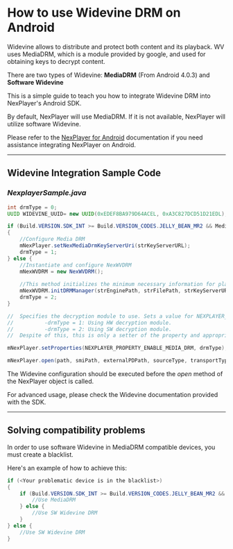 # How to use Widevine DRM on Android

Widevine allows to distribute and protect both content and its playback. WV uses MediaDRM, which is a module provided by google, and used for obtaining keys to decrypt content.

There are two types of Widevine: <strong>MediaDRM</strong> (From Android 4.0.3) and <strong>Software Widevine</strong>

This is a simple guide to teach you how to integrate Widevine DRM into NexPlayer's Android SDK.

By default, NexPlayer will use MediaDRM. If it is not available, NexPlayer will utilize software Widevine.

Please refer to the [NexPlayer for Android](https://github.com/NexPlayer/NexPlayer_Android) documentation if you need assistance integrating NexPlayer on Android.

***
## Widevine Integration Sample Code


### _NexplayerSample.java_
```java
int drmType = 0;
UUID WIDEVINE_UUID= new UUID(0xEDEF8BA979D64ACEL, 0xA3C827DCD51D21EDL);

if (Build.VERSION.SDK_INT >= Build.VERSION_CODES.JELLY_BEAN_MR2 && MediaDrm.isCryptoSchemeSupported(WIDEVINE_UUID))
{
	//Configure Media DRM
	mNexPlayer.setNexMediaDrmKeyServerUri(strKeyServerURL);
	drmType = 1;
} else {
	//Instantiate and configure NexWVDRM
	mNexWVDRM = new NexWVDRM();
	
	//This method initializes the minimum necessary information for playing Widevine DRM contents and registers it in Widevine DRM module.
	mNexWVDRM.initDRMManager(strEnginePath, strFilePath, strKeyServerURL, offlineMode);
	drmType = 2;
}

//  Specifies the decryption module to use. Sets a value for NEXPLAYER_PROPERTY_ENABLE_MEDIA_DRM:
//          -drmType = 1: Using HW decryption module.
//          -drmType = 2: Using SW decryption module.
//  Despite of this, this is only a setter of the property and appropriate type of Widevine must be initialized. 

mNexPlayer.setProperties(NEXPLAYER_PROPERTY_ENABLE_MEDIA_DRM, drmType);

mNexPlayer.open(path, smiPath, externalPDPath, sourceType, transportType);

```

The Widevine configuration should be executed before the _open_ method of the NexPlayer object is called.

For advanced usage, please check the Widevine documentation provided with the SDK.

***
## Solving compatibility problems

In order to use software Widevine in MediaDRM compatible devices, you must create a blacklist. 

Here's an example of how to achieve this:

```java
if (<Your problematic device is in the blacklist>)
{
	if (Build.VERSION.SDK_INT >= Build.VERSION_CODES.JELLY_BEAN_MR2 && MediaDrm.isCryptoSchemeSupported(WIDEVINE_UUID)) {
		//Use MediaDRM
	} else {
		//Use SW Widevine DRM
	}
} else {
	//Use SW Widevine DRM
}
```





